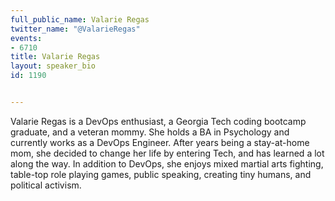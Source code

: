 ---
full_public_name: Valarie Regas
twitter_name: "@ValarieRegas"
events:
- 6710
title: Valarie Regas
layout: speaker_bio
id: 1190

---
Valarie Regas is a DevOps enthusiast, a Georgia Tech coding bootcamp graduate, and a veteran mommy. She holds a BA in Psychology and currently works as a DevOps Engineer. After years being a stay-at-home mom, she decided to change her life by entering Tech, and has learned a lot along the way. In addition to DevOps, she enjoys mixed martial arts fighting, table-top role playing games, public speaking, creating tiny humans, and political activism.  